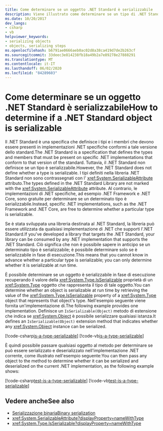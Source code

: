 ```yaml
---
title: Come determinare se un oggetto .NET Standard è serializzabile
description: Viene illustrato come determinare se un tipo di .NET Standard può essere serializzato in fase di esecuzione.
ms.date: 10/20/2017
dev_langs:
- csharp
- vb
helpviewer_keywords:
- serializing objects
- objects, serializing steps
ms.openlocfilehash: b6791ae0666aeb0ac02d8a38ca419d7de2b263cf
ms.sourcegitcommit: 33deec3e814238fb18a49b2a7e89278e27888291
ms.translationtype: MT
ms.contentlocale: it-IT
ms.lasthandoff: 06/02/2020
ms.locfileid: "84289603"
---
```

# <a name="how-to-determine-if-a-net-standard-object-is-serializable"></a><span data-ttu-id="43612-103">Come determinare se un oggetto .NET Standard è serializzabile</span><span class="sxs-lookup"><span data-stu-id="43612-103">How to determine if a .NET Standard object is serializable</span></span>

<span data-ttu-id="43612-104">Il .NET Standard è una specifica che definisce i tipi e i membri che devono essere presenti in implementazioni .NET specifiche conformi a tale versione dello standard.</span><span class="sxs-lookup"><span data-stu-id="43612-104">The .NET Standard is a specification that defines the types and members that must be present on specific .NET implementations that conform to that version of the standard.</span></span> <span data-ttu-id="43612-105">Tuttavia, il .NET Standard non definisce se un tipo è serializzabile.</span><span class="sxs-lookup"><span data-stu-id="43612-105">However, the .NET Standard does not define whether a type is serializable.</span></span> <span data-ttu-id="43612-106">I tipi definiti nella libreria .NET Standard non sono contrassegnati con l' <xref:System.SerializableAttribute> attributo.</span><span class="sxs-lookup"><span data-stu-id="43612-106">The types defined in the .NET Standard Library are not marked with the <xref:System.SerializableAttribute> attribute.</span></span> <span data-ttu-id="43612-107">Al contrario, le implementazioni di .NET specifiche, ad esempio .NET Framework e .NET Core, sono gratuite per determinare se un determinato tipo è serializzabile.</span><span class="sxs-lookup"><span data-stu-id="43612-107">Instead, specific .NET implementations, such as the .NET Framework and .NET Core, are free to determine whether a particular type is serializable.</span></span>

<span data-ttu-id="43612-108">Se è stata sviluppata una libreria destinata al .NET Standard, la libreria può essere utilizzata da qualsiasi implementazione di .NET che supporti l'.NET Standard.</span><span class="sxs-lookup"><span data-stu-id="43612-108">If you've developed a library that targets the .NET Standard, your library can be consumed by any .NET implementation that supports the .NET Standard.</span></span> <span data-ttu-id="43612-109">Ciò significa che non è possibile sapere in anticipo se un determinato tipo è serializzabile; è possibile determinare solo se è serializzabile in fase di esecuzione.</span><span class="sxs-lookup"><span data-stu-id="43612-109">This means that you cannot know in advance whether a particular type is serializable; you can only determine whether it is serializable at run time.</span></span>

<span data-ttu-id="43612-110">È possibile determinare se un oggetto è serializzabile in fase di esecuzione recuperando il valore della <xref:System.Type.IsSerializable> proprietà di un <xref:System.Type> oggetto che rappresenta il tipo di tale oggetto.</span><span class="sxs-lookup"><span data-stu-id="43612-110">You can determine whether an object is serializable at run time by retrieving the value of the <xref:System.Type.IsSerializable> property of a <xref:System.Type> object that represents that object's type.</span></span> <span data-ttu-id="43612-111">Nell'esempio seguente viene fornita un'implementazione di.</span><span class="sxs-lookup"><span data-stu-id="43612-111">The following example provides one implementation.</span></span> <span data-ttu-id="43612-112">Definisce un `IsSerializable(Object)` metodo di estensione che indica se <xref:System.Object> è possibile serializzare qualsiasi istanza.</span><span class="sxs-lookup"><span data-stu-id="43612-112">It defines an `IsSerializable(Object)` extension method that indicates whether any <xref:System.Object> instance can be serialized.</span></span>

[!code-csharp[is-a-type-serializable](~/samples/snippets/standard/serialization/is-serializable/csharp/program.cs#2)]
[!code-vb[is-a-type-serializable](~/samples/snippets/standard/serialization/is-serializable/vb/library.vb#2)]

<span data-ttu-id="43612-113">È quindi possibile passare qualsiasi oggetto al metodo per determinare se può essere serializzato e deserializzato nell'implementazione .NET corrente, come illustrato nell'esempio seguente:</span><span class="sxs-lookup"><span data-stu-id="43612-113">You can then pass any object to the method to determine whether it can be serialized and deserialized on the current .NET implementation, as the following example shows:</span></span>

[!code-csharp[test-is-a-type-serializable](~/samples/snippets/standard/serialization/is-serializable/csharp/program.cs#1)]
[!code-vb[test-is-a-type-serializable](~/samples/snippets/standard/serialization/is-serializable/vb/program.vb#1)]

## <a name="see-also"></a><span data-ttu-id="43612-114">Vedere anche</span><span class="sxs-lookup"><span data-stu-id="43612-114">See also</span></span>

- [<span data-ttu-id="43612-115">Serializzazione binaria</span><span class="sxs-lookup"><span data-stu-id="43612-115">Binary serialization</span></span>](binary-serialization.md)
- <xref:System.SerializableAttribute?displayProperty=nameWithType>
- <xref:System.Type.IsSerializable?displayProperty=nameWithType>
